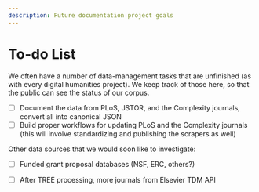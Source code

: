 ```yaml
---
description: Future documentation project goals
---
```


# To-do List

We often have a number of data-management tasks that are unfinished \(as with every digital humanities project\). We keep track of those here, so that the public can see the status of our corpus.

* [ ] Document the data from PLoS, JSTOR, and the Complexity journals, convert all into canonical JSON
* [ ] Build proper workflows for updating PLoS and the Complexity journals \(this will involve standardizing and publishing the scrapers as well\)

Other data sources that we would soon like to investigate:

* [ ] Funded grant proposal databases \(NSF, ERC, others?\)
* [ ] After TREE processing, more journals from Elsevier TDM API

